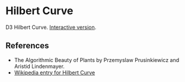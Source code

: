 # Hilbert Curve
D3 Hilbert Curve. [Interactive version](https://harpninja.github.io/hilbert/).

## References
* The Algorithmic Beauty of Plants by Przemyslaw Prusinkiewicz and Aristid Lindenmayer.
* [Wikipedia entry for Hilbert Curve](https://en.wikipedia.org/wiki/Hilbert_curve)
